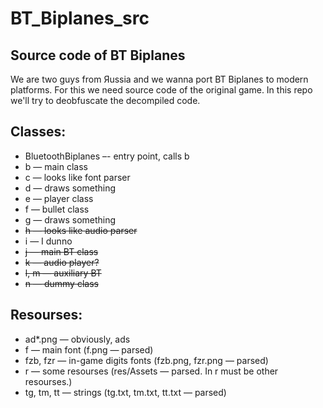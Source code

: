 # BT_Biplanes_src
## Source code of BT Biplanes

We are two guys from Яussia and we wanna port BT Biplanes to modern platforms. For this we need source code of the original game. In this repo we'll try to deobfuscate the decompiled code.

## Classes:
* BluetoothBiplanes –- entry point, calls b
* b — main class
* c — looks like font parser
* d — draws something
* e — player class
* f — bullet class
* g — draws something
* ~~h — looks like audio parser~~
* i — I dunno
* ~~j — main BT class~~
* ~~k — audio player?~~
* ~~l, m — auxiliary BT~~
* ~~n — dummy class~~

## Resourses:
* ad*.png — obviously, ads
* f — main font (f.png — parsed)
* fzb, fzr — in-game digits fonts (fzb.png, fzr.png — parsed)
* r — some resourses (res/Assets — parsed. In r must be other resourses.)
* tg, tm, tt — strings (tg.txt, tm.txt, tt.txt — parsed)
